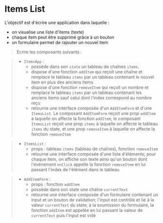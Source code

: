 # Items List

L'objectif est d'écrire une application dans laquelle :
 - on visualise une liste d'items (texte)
 - chaque item peut être supprimé grâce à un bouton
 - un formulaire permet de rajouter un nouvel item

> Ecrire les composants suivants :

>  - `ItemsApp` :
>    - possède dans son `state` un tableau de chaînes `items`.
>    - dispose d'une fonction `addItem` qui reçoit une chaîne et remplace le tableau `items` par un tableau contenant le nouvel item en plus des anciens items
>    - dispose d'une fonction `removeItem` qui reçoit un nombre et remplace le tableau `items` par un tableau contenant les anciens items sauf celui dont l'index correspond au nombre reçu
>    - retourne une interface composée d'un `AddItemForm` et d'une `ItemsList`. Le composant `AddItemForm` reçoit une prop `addItem` à laquelle on affecte la fonction `addItem`; le composant `ItemsList` reçoit une prop `items` à laquelle on affecte le tableau `items` du state, et une prop `removeItem` à laquelle on affecte la fonction `removeItem`

>  - `ItemsList` :
>    - props : tableau `items` (tableau de chaînes), fonction `removeItem`
>    - retourne une interface composée d'une liste d'éléments; pour chaque item, on affiche son texte ainsi qu'un bouton dont l'événement `onClick` appelle la fonction `removeItem` en lui passant l'index de l'élément dans le tableau

>  - `AddItemForm` :
>    - props : fonction `addItem`
>    - possède dans son state une chaîne `currentText`
>    - retourne une interface composée d'un formulaire contenant un input et un bouton de validation; l'input est contrôlé et lié à la valeur `currentText` du state; à la soumission du formulaire, la fonction `addItem` est appelée en lui passant la valeur de `currentText` puis l'input est vidé
